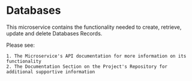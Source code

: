 # Databases

This microservice contains the functionality needed to create, retrieve, update and delete Databases Records.

Please see:

    1. The Microservice's API documentation for more information on its functionality
    2. The Documentation Section on the Project's Repository for additional supportive information



